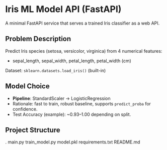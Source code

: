 # Iris ML Model API (FastAPI)

A minimal FastAPI service that serves a trained Iris classifier as a web API.

## Problem Description
Predict Iris species (setosa, versicolor, virginica) from 4 numerical features:
- sepal_length, sepal_width, petal_length, petal_width (cm)

Dataset: `sklearn.datasets.load_iris()` (built-in)

## Model Choice
- **Pipeline**: StandardScaler → LogisticRegression
- Rationale: fast to train, robust baseline, supports `predict_proba` for confidence.
- Test Accuracy (example): ~0.93–1.00 depending on split.

## Project Structure
.
main.py
train_model.py
model.pkl
requirements.txt
README.md
